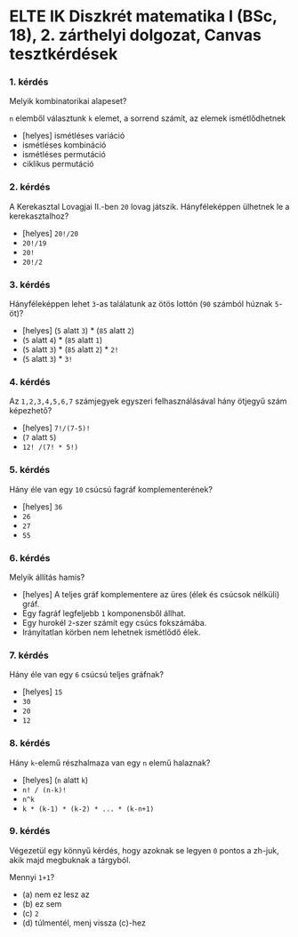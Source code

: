 # ELTE IK Diszkrét matematika I (BSc, 18), 2. zárthelyi dolgozat, Canvas tesztkérdések



### 1. kérdés

Melyik kombinatorikai alapeset?

`n` elemből választunk `k` elemet, a sorrend számít, az elemek ismétlődhetnek

- [helyes] ismétléses variáció
- ismétléses kombináció
- ismétléses permutáció
- ciklikus permutáció

### 2. kérdés

A Kerekasztal Lovagjai II.-ben `20` lovag játszik. Hányféleképpen ülhetnek le a kerekasztalhoz?

- [helyes] `20!/20`
- `20!/19`
- `20!`
- `20!/2`

### 3. kérdés

Hányféleképpen lehet `3`-as találatunk az ötös lottón (`90` számból húznak `5`-öt)?

- [helyes] (`5` alatt `3`) * (`85` alatt `2`)
- (`5` alatt `4`) * (`85` alatt `1`)
- (`5` alatt `3`) * (`85` alatt `2`) * `2!`
- (`5` alatt `3`) * `3!`

### 4. kérdés

Az `1,2,3,4,5,6,7` számjegyek egyszeri felhasználásával hány ötjegyű szám képezhető?

- [helyes] `7!/(7-5)!`
- (`7` alatt `5`)
- `12! /(7! * 5!)`

### 5. kérdés

Hány éle van egy `10` csúcsú fagráf komplementerének?

- [helyes] `36`
- `26`
- `27`
- `55`

### 6. kérdés

Melyik állítás hamis?

- [helyes] A teljes gráf komplementere az üres (élek és csúcsok nélküli) gráf.
- Egy fagráf legfeljebb `1` komponensből állhat.
- Egy hurokél `2`-szer számít egy csúcs fokszámába.
- Irányítatlan körben nem lehetnek ismétlődő élek.

### 7. kérdés

Hány éle van egy `6` csúcsú teljes gráfnak?

- [helyes] `15`
- `30`
- `20`
- `12`

### 8. kérdés

Hány `k`-elemű részhalmaza van egy `n` elemű halaznak?

- [helyes] (`n` alatt `k`)
- `n! / (n-k)!`
- `n^k`
- `k * (k-1) * (k-2) * ... * (k-n+1)`

### 9. kérdés

Végezetül egy könnyű kérdés, hogy azoknak se legyen `0` pontos a zh-juk, akik majd megbuknak a tárgyból.

Mennyi `1+1`?

- (a) nem ez lesz az
- (b) ez sem
- (c) `2`
- (d) túlmentél, menj vissza (c)-hez


